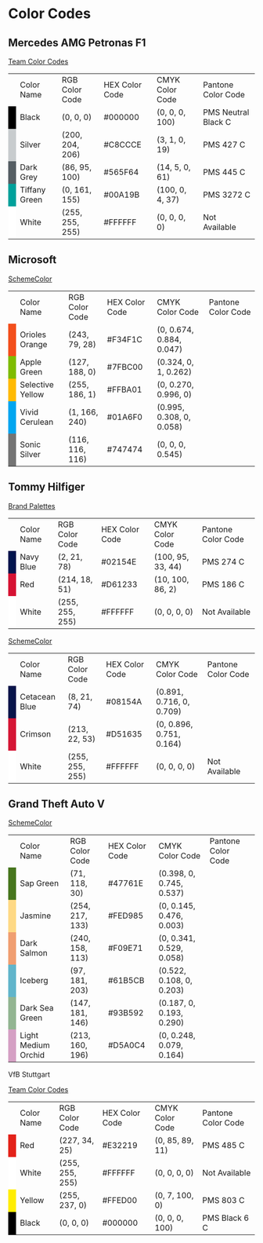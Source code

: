 # Color Codes

## Mercedes AMG Petronas F1

[Team Color Codes](https://teamcolorcodes.com/mercedes-amg-petronas-f1-team-color-codes/#:~:text=Mercedes%20AMG%20Petronas%20F1%20Team%20Color%20Codes%20The,Team%20is%20a%20team%20from%20Brackley%2C%20United%20Kingdom.)

<table>
    <tr><td></td><td>Color Name</td><td>RGB Color Code</td><td>HEX Color Code</td><td>CMYK Color Code</td><td>Pantone Color Code</td></tr>
    <tr><td style="background-color:#000000;"></td><td>Black        </td><td>(0, 0, 0)      </td><td>#000000</td><td>(0, 0, 0, 100) </td><td>PMS Neutral Black C</td></tr>
    <tr><td style="background-color:#C8CCCE;"></td><td>Silver       </td><td>(200, 204, 206)</td><td>#C8CCCE</td><td>(3, 1, 0, 19)  </td><td>PMS 427 C          </td></tr>
    <tr><td style="background-color:#565F64;"></td><td>Dark Grey    </td><td>(86, 95, 100)  </td><td>#565F64</td><td>(14, 5, 0, 61) </td><td>PMS 445 C          </td></tr>
    <tr><td style="background-color:#00A19B;"></td><td>Tiffany Green</td><td>(0, 161, 155)  </td><td>#00A19B</td><td>(100, 0, 4, 37)</td><td>PMS 3272 C         </td></tr>
    <tr><td style="background-color:#FFFFFF;"></td><td>White        </td><td>(255, 255, 255)</td><td>#FFFFFF</td><td>(0, 0, 0, 0)   </td><td>Not Available      </td></tr>
</table>

## Microsoft

[SchemeColor](https://www.schemecolor.com/microsoft-colors.php)

<table>
    <tr><td></td><td>Color Name</td><td>RGB Color Code</td><td>HEX Color Code</td><td>CMYK Color Code</td><td>Pantone Color Code</td></tr>
    <tr><td style="background-color:#F34F1C;"></td><td>Orioles Orange  </td><td>(243, 79, 28)  </td><td>#F34F1C</td><td>(0, 0.674, 0.884, 0.047)</td><td></td></tr>
    <tr><td style="background-color:#7FBC00;"></td><td>Apple Green     </td><td>(127, 188, 0)  </td><td>#7FBC00</td><td>(0.324, 0, 1, 0.262)    </td><td></td></tr>
    <tr><td style="background-color:#FFBA01;"></td><td>Selective Yellow</td><td>(255, 186, 1)  </td><td>#FFBA01</td><td>(0, 0.270, 0.996, 0)    </td><td></td></tr>
    <tr><td style="background-color:#01A6F0;"></td><td>Vivid Cerulean  </td><td>(1, 166, 240)  </td><td>#01A6F0</td><td>(0.995, 0.308, 0, 0.058)</td><td></td></tr>
    <tr><td style="background-color:#747474;"></td><td>Sonic Silver    </td><td>(116, 116, 116)</td><td>#747474</td><td>(0, 0, 0, 0.545)        </td><td></td></tr>
</table>

## Tommy Hilfiger

[Brand Palettes](https://brandpalettes.com/tommy-hilfiger-colors/#:~:text=Tommy%20Hilfiger%20logo%20has%20navy%20blue%2C%20red%2C%20and,of%20the%20brand%20executed%20in%20Sans-Serif%20capital%20letters.)

<table>
    <tr><td></td><td>Color Name</td><td>RGB Color Code</td><td>HEX Color Code</td><td>CMYK Color Code</td><td>Pantone Color Code</td></tr>
    <tr><td style="background-color:#02154E;"></td><td>Navy Blue    </td><td>(2, 21, 78)    </td><td>#02154E</td><td>(100, 95, 33, 44)</td><td>PMS 274 C</td></tr>
    <tr><td style="background-color:#D61233;"></td><td>Red          </td><td>(214, 18, 51)  </td><td>#D61233</td><td>(10, 100, 86, 2) </td><td>PMS 186 C</td></tr>
    <tr><td style="background-color:#FFFFFF;"></td><td>White        </td><td>(255, 255, 255)</td><td>#FFFFFF</td><td>(0, 0, 0, 0)     </td><td>Not Available</td></tr>
</table>

[SchemeColor](https://www.schemecolor.com/tommy-hilfiger.php)

<table>
    <tr><td></td><td>Color Name</td><td>RGB Color Code</td><td>HEX Color Code</td><td>CMYK Color Code</td><td>Pantone Color Code</td></tr>
    <tr><td style="background-color:#08154A;"></td><td>Cetacean Blue</td><td>(8, 21, 74)</td><td>#08154A</td><td>(0.891, 0.716, 0, 0.709)</td><td></td></tr>
    <tr><td style="background-color:#D51635;"></td><td>Crimson</td><td>(213, 22, 53)</td><td>#D51635</td><td>(0, 0.896, 0.751, 0.164)</td><td></td></tr>
    <tr><td style="background-color:#FFFFFF;"></td><td>White</td><td>(255, 255, 255)</td><td>#FFFFFF</td><td>(0, 0, 0, 0)</td><td>Not Available</td></tr>
</table>

## Grand Theft Auto V

[SchemeColor](https://www.schemecolor.com/grand-theft-auto-gta-v.php)

<table>
    <tr><td></td><td>Color Name</td><td>RGB Color Code</td><td>HEX Color Code</td><td>CMYK Color Code</td><td>Pantone Color Code</td></tr>
    <tr><td style="background-color:#47761E;"></td><td>Sap Green</td><td>(71, 118, 30)</td><td>#47761E</td><td>(0.398, 0, 0.745, 0.537)</td><td></td></tr>
    <tr><td style="background-color:#FED985;"></td><td>Jasmine</td><td>(254, 217, 133)</td><td>#FED985</td><td>(0, 0.145, 0.476, 0.003)</td><td></td></tr>
    <tr><td style="background-color:#F09E71;"></td><td>Dark Salmon</td><td>(240, 158, 113)</td><td>#F09E71</td><td>(0, 0.341, 0.529, 0.058)</td><td></td></tr>
    <tr><td style="background-color:#61B5CB;"></td><td>Iceberg</td><td>(97, 181, 203)</td><td>#61B5CB</td><td>(0.522, 0.108, 0, 0.203)</td><td></td></tr>
    <tr><td style="background-color:#93B592;"></td><td>Dark Sea Green</td><td>(147, 181, 146)</td><td>#93B592</td><td>(0.187, 0, 0.193, 0.290)</td><td></td></tr>
    <tr><td style="background-color:#D5A0C4;"></td><td>Light Medium Orchid</td><td>(213, 160, 196)</td><td>#D5A0C4</td><td>(0, 0.248, 0.079, 0.164)</td><td></td></tr>
</table>

VfB Stuttgart

[Team Color Codes](https://teamcolorcodes.com/vfb-stuttgart-color-codes/)

<table>
    <tr><td></td><td>Color Name</td><td>RGB Color Code</td><td>HEX Color Code</td><td>CMYK Color Code</td><td>Pantone Color Code</td></tr>
    <tr><td style="background-color:#E32219;"></td><td>Red</td><td>(227, 34, 25)</td><td>#E32219</td><td>(0, 85, 89, 11)</td><td>PMS 485 C</td></tr>
    <tr><td style="background-color:#FFFFFF;"></td><td>White</td><td>(255, 255, 255)</td><td>#FFFFFF</td><td>(0, 0, 0, 0)</td><td>Not Available</td></tr>
    <tr><td style="background-color:#FFED00;"></td><td>Yellow</td><td>(255, 237, 0)</td><td>#FFED00</td><td>(0, 7, 100, 0)</td><td>PMS 803 C</td></tr>
    <tr><td style="background-color:#000000;"></td><td>Black</td><td>(0, 0, 0)</td><td>#000000</td><td>(0, 0, 0, 100) </td><td>PMS Black 6 C</td></tr>
</table>
